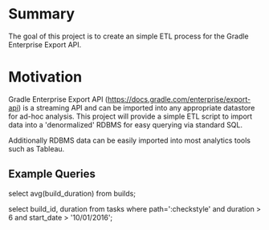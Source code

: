 # Summary

The goal of this project is to create an simple ETL process for the Gradle Enterprise Export API.

# Motivation

Gradle Enterprise Export API (https://docs.gradle.com/enterprise/export-api) is a streaming API and can be imported into any appropriate datastore for ad-hoc analysis. This project will provide a simple ETL script to import data into a 'denormalized' RDBMS for easy querying via standard SQL.

Additionally RDBMS data can be easily imported into most analytics tools such as Tableau.

## Example Queries

select avg(build_duration) from builds;

select build_id, duration from tasks where path=':checkstyle' and duration > 6 and start_date > '10/01/2016';
